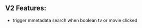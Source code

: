 V2 Features:
-------------------------------------------------
- trigger mmetadata search when boolean tv or movie clicked